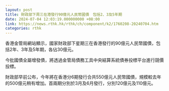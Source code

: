 ```yaml
---
layout: post
title: 財政部下周三在港發行90億元人民幣國債　包括2、3及5年期
date: 2024-07-04 12:03:19.000000000 +08:00
link: https://news.rthk.hk/rthk/ch/component/k2/1760208-20240704.htm
categories: rthk
---
```


香港金管局網站顯示，國家財政部下星期三在香港發行的90億元人民幣國債，包括2年、3年及5年期，各佔30億元。

今批國債全屬增發債，將透過金管局債務工具中央結算系統債券投標平台進行競價投標。

財政部早前公布，今年將在香港分6期發行合共550億元人民幣國債，規模較去年的500億元稍有增加。首兩期分別於3月及6月發行，分別120億元及110億元。
